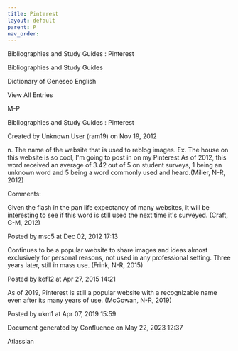 ```yaml
---
title: Pinterest
layout: default
parent: P
nav_order:
---
```


Bibliographies and Study Guides : Pinterest

Bibliographies and Study Guides

Dictionary of Geneseo English

View All Entries

M-P

Bibliographies and Study Guides : Pinterest

Created by  Unknown User (ram19) on Nov 19, 2012

n. The name of the website that is used to reblog images. Ex. The house on this website is so cool, I'm going to post in on my Pinterest.As of 2012, this word received an average of 3.42 out of 5 on student surveys, 1 being an unknown word and 5 being a word commonly used and heard.(Miller, N-R, 2012) 

Comments:

Given the flash in the pan life expectancy of many websites, it will be interesting to see if this word is still used the next time it's surveyed. (Craft, G-M, 2012)

Posted by msc5 at Dec 02, 2012 17:13

Continues to be a popular website to share images and ideas almost exclusively for personal reasons, not used in any professional setting. Three years later, still in mass use. (Frink, N-R, 2015)

Posted by kef12 at Apr 27, 2015 14:21

As of 2019, Pinterest is still a popular website with a recognizable name even after its many years of use. (McGowan, N-R, 2019)

Posted by ukm1 at Apr 07, 2019 15:59

Document generated by Confluence on May 22, 2023 12:37

Atlassian
